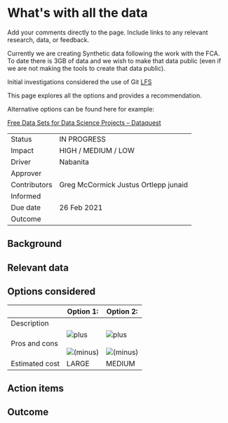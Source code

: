 <!-- SPDX-License-Identifier: Apache-2.0 -->

# What's with all the data

Add your comments directly to the page. Include links to any relevant research, data, or feedback.

Currently we are creating Synthetic data following the work with the FCA. To date there is 3GB of data and we wish to make that data public (even if we are not making the tools to create that data public).

Initial investigations considered the use of Git [LFS](https://git-lfs.github.com/)

This page explores all the options and provides a recommendation.

Alternative options can be found here for example:

[Free Data Sets for Data Science Projects – Dataquest](https://www.dataquest.io/blog/free-datasets-for-projects/)

|     |     |
| --- | --- |
| Status | IN PROGRESS |
| Impact | HIGH / MEDIUM / LOW |
| Driver | Nabanita |
| Approver |     |
| Contributors | Greg McCormick Justus Ortlepp junaid |
| Informed |     |
| Due date | 26 Feb 2021 |
| Outcome |     |

## Background

## Relevant data

## Options considered

|     | Option 1: | Option 2: |
| --- | --- | --- |
| Description |     |     |
| Pros and cons | ![plus](../../images/plus_32.png)<br><br>![(minus)](../../images/minus_32.png) | ![plus](../../images/plus_32.png)<br><br>![(minus)](../../images/minus_32.png) |
| Estimated cost | LARGE | MEDIUM |

## Action items

## Outcome

